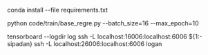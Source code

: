 conda install --file requirements.txt

python code/train/base_regre.py --batch_size=16 --max_epoch=10

tensorboard --logdir log
ssh -L localhost:16006:localhost:6006 ${1:-sipadan}
ssh -L localhost:26006:localhost:6006 logan
